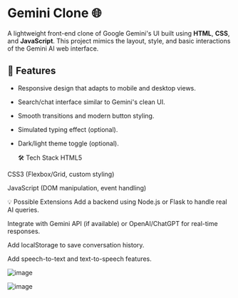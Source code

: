 # Gemini Clone 🌐

A lightweight front-end clone of Google Gemini's UI built using **HTML**, **CSS**, and **JavaScript**. This project mimics the layout, style, and basic interactions of the Gemini AI web interface.

## 🚀 Features

- Responsive design that adapts to mobile and desktop views.
- Search/chat interface similar to Gemini's clean UI.
- Smooth transitions and modern button styling.
- Simulated typing effect (optional).
- Dark/light theme toggle (optional).

  🛠️ Tech Stack
HTML5

CSS3 (Flexbox/Grid, custom styling)

JavaScript (DOM manipulation, event handling)

💡 Possible Extensions
Add a backend using Node.js or Flask to handle real AI queries.

Integrate with Gemini API (if available) or OpenAI/ChatGPT for real-time responses.

Add localStorage to save conversation history.

Add speech-to-text and text-to-speech features.

![image](https://github.com/user-attachments/assets/187b77f6-0dc3-41f3-8567-d91a18c4c42d)

![image](https://github.com/user-attachments/assets/1c58c737-b892-477a-a326-d43a213b1833)

